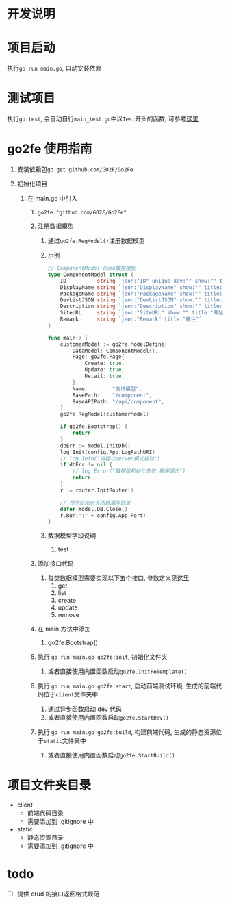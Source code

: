 # 开发说明

# 项目启动

执行`go run main.go`, 自动安装依赖

# 测试项目

执行`go test`, 会自动自行`main_test.go`中以`Test`开头的函数, 可参考[这里](https://books.studygolang.com/The-Golang-Standard-Library-by-Example/chapter09/09.1.html)

# go2fe 使用指南

1.  安装依赖包`go get github.com/GO2F/Go2Fe`
2.  初始化项目

    1.  在 main.go 中引入

        1.  `go2fe "github.com/GO2F/Go2Fe"`
        2.  注册数据模型

            1.  通过`go2fe.RegModel()`注册数据模型
            2.  示例

                ```go
                // ComponentModel demo数据模型
                type ComponentModel struct {
                    ID          string `json:"ID" unique_key:"" show:"" title:"id"`
                    DisplayName string `json:"DisplayName" show:"" title:"组件名"`
                    PackageName string `json:"PackageName" show:"" title:"包名"`
                    DevListJSON string `json:"DevListJSON" show:"" title:"开发者"`
                    Description string `json:"Description" show:"" title:"描述"`
                    SiteURL     string `json:"SiteURL" show:"" title:"网站主页"`
                    Remark      string `json:"Remark" title:"备注"`
                }

                func main() {
                    customerModel := go2fe.ModelDefine{
                        DataModel: ComponentModel{},
                        Page: go2fe.Page{
                            Create: true,
                            Update: true,
                            Detail: true,
                        },
                        Name:        "测试模型",
                        BasePath:    "/component",
                        BaseAPIPath: "/api/component",
                    }
                    go2fe.RegModel(customerModel)

                    if go2fe.Bootstrap() {
                        return
                    }
                    dbErr := model.InitDb()
                    log.Init(config.App.LogPathURI)
                    // log.Info("进程以server模式启动")
                    if dbErr != nil {
                        // log.Error("数据库初始化失败,程序退出")
                        return
                    }
                    r := router.InitRouter()

                    // 程序结束前关闭数据库链接
                    defer model.DB.Close()
                    r.Run(":" + config.App.Port)
                }
                ```

            3.  数据模型字段说明
                1.  test

        3.  添加接口代码
            1.  每类数据模型需要实现以下五个接口, 参数定义见[这里](Swagger-openAPI描述)
                1.  get
                2.  list
                3.  create
                4.  update
                5.  remove
        4.  在 main 方法中添加
            1.  go2fe.Bootstrap()
        5.  执行 `go run main.go go2fe:init`, 初始化文件夹
            1.  或者直接使用内置函数启动`go2fe.InitFeTemplate()`
        6.  执行 `go run main.go go2fe:start`, 启动前端测试环境, 生成的前端代码位于`client`文件夹中
            1.  通过异步函数启动 dev 代码
            2.  或者直接使用内置函数启动`go2fe.StartDev()`
        7.  执行 `go run main.go go2fe:build`, 构建前端代码, 生成的静态资源位于`static`文件夹中
            1.  或者直接使用内置函数启动`go2fe.StartBuild()`

# 项目文件夹目录

- client
  - 前端代码目录
  - 需要添加到 .gitignore 中
- static
  - 静态资源目录
  - 需要添加到 .gitignore 中

# todo

- [ ] 提供 crud 的接口返回格式规范
